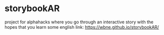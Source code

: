 # storybookAR
project for alphahacks where you go through an interactive story with the hopes that you learn some english
link: https://wbne.github.io/storybookAR/
